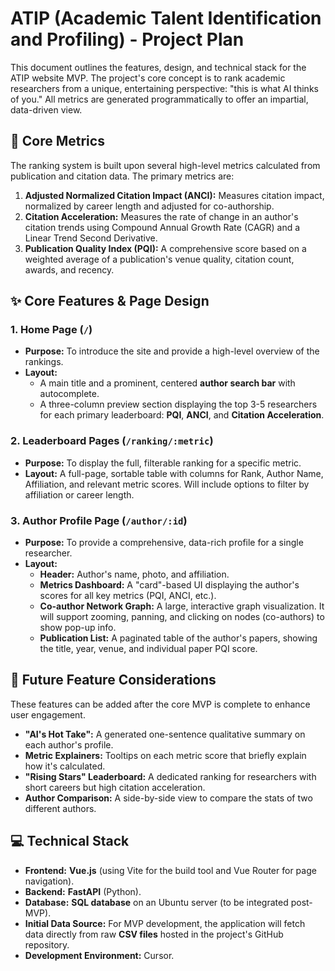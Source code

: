 # ATIP (Academic Talent Identification and Profiling) - Project Plan

This document outlines the features, design, and technical stack for the ATIP website MVP. The project's core concept is to rank academic researchers from a unique, entertaining perspective: "this is what AI thinks of you." All metrics are generated programmatically to offer an impartial, data-driven view.

## 🤖 Core Metrics

The ranking system is built upon several high-level metrics calculated from publication and citation data. The primary metrics are:

1.  **Adjusted Normalized Citation Impact (ANCI):** Measures citation impact, normalized by career length and adjusted for co-authorship.
2.  **Citation Acceleration:** Measures the rate of change in an author's citation trends using Compound Annual Growth Rate (CAGR) and a Linear Trend Second Derivative.
3.  **Publication Quality Index (PQI):** A comprehensive score based on a weighted average of a publication's venue quality, citation count, awards, and recency.

## ✨ Core Features & Page Design

### 1. Home Page (`/`)
* **Purpose:** To introduce the site and provide a high-level overview of the rankings.
* **Layout:**
    * A main title and a prominent, centered **author search bar** with autocomplete.
    * A three-column preview section displaying the top 3-5 researchers for each primary leaderboard: **PQI**, **ANCI**, and **Citation Acceleration**.

### 2. Leaderboard Pages (`/ranking/:metric`)
* **Purpose:** To display the full, filterable ranking for a specific metric.
* **Layout:** A full-page, sortable table with columns for Rank, Author Name, Affiliation, and relevant metric scores. Will include options to filter by affiliation or career length.

### 3. Author Profile Page (`/author/:id`)
* **Purpose:** To provide a comprehensive, data-rich profile for a single researcher.
* **Layout:**
    * **Header:** Author's name, photo, and affiliation.
    * **Metrics Dashboard:** A "card"-based UI displaying the author's scores for all key metrics (PQI, ANCI, etc.).
    * **Co-author Network Graph:** A large, interactive graph visualization. It will support zooming, panning, and clicking on nodes (co-authors) to show pop-up info.
    * **Publication List:** A paginated table of the author's papers, showing the title, year, venue, and individual paper PQI score.

## 🚀 Future Feature Considerations

These features can be added after the core MVP is complete to enhance user engagement.

* **"AI's Hot Take":** A generated one-sentence qualitative summary on each author's profile.
* **Metric Explainers:** Tooltips on each metric score that briefly explain how it's calculated.
* **"Rising Stars" Leaderboard:** A dedicated ranking for researchers with short careers but high citation acceleration.
* **Author Comparison:** A side-by-side view to compare the stats of two different authors.

## 💻 Technical Stack

* **Frontend:** **Vue.js** (using Vite for the build tool and Vue Router for page navigation).
* **Backend:** **FastAPI** (Python).
* **Database:** **SQL database** on an Ubuntu server (to be integrated post-MVP).
* **Initial Data Source:** For MVP development, the application will fetch data directly from raw **CSV files** hosted in the project's GitHub repository.
* **Development Environment:** Cursor.
